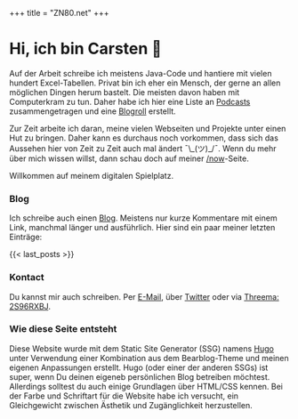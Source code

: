 +++
title = "ZN80.net"
+++

# Hi, ich bin Carsten 👋

Auf der Arbeit schreibe ich meistens Java-Code und hantiere mit vielen hundert Excel-Tabellen. Privat bin ich eher ein Mensch, der gerne an allen möglichen Dingen herum bastelt. Die meisten davon haben mit Computerkram zu tun. Daher habe ich hier eine Liste an [Podcasts](/podcasts) zusammengetragen und eine [Blogroll](/blogroll) erstellt.

Zur Zeit arbeite ich daran, meine vielen Webseiten und Projekte unter einen Hut zu bringen. Daher kann es durchaus noch vorkommen, dass sich das Aussehen hier von Zeit zu Zeit auch mal ändert ¯&#92;&#95;(ツ)&#95;/¯. Wenn du mehr über mich wissen willst, dann schau doch auf meiner [/now](/now)-Seite.

Willkommen auf meinem digitalen Spielplatz.

### Blog

Ich schreibe auch einen [Blog](/blog). Meistens nur kurze Kommentare mit einem Link, manchmal länger und ausführlich. Hier sind ein paar meiner letzten Einträge:

{{< last_posts >}}

### Kontact

Du kannst mir auch schreiben. Per [E-Mail](/impressum), über [Twitter](//twitter.com/cblte) oder via [Threema: 2S96RXBJ](//threema.id/2s96rxbj).

### Wie diese Seite entsteht

Diese Website wurde mit dem Static Site Generator (SSG) namens [Hugo](https://gohugo.io) unter Verwendung einer Kombination aus dem Bearblog-Theme und meinen eigenen Anpassungen erstellt. Hugo (oder einer der anderen SSGs) ist super, wenn Du deinen eigeneb persönlichen Blog betreiben möchtest. Allerdings solltest du auch einige Grundlagen über HTML/CSS kennen. Bei der Farbe und Schriftart für die Website habe ich versucht, ein Gleichgewicht zwischen Ästhetik und Zugänglichkeit herzustellen.
